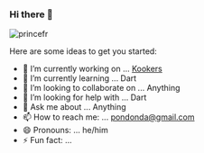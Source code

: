 ### Hi there 👋


<p align="left"> <img src="https://komarev.com/ghpvc/?username=princefr&label=Views&color=blue&style=plastic" alt="princefr" /> </p>

Here are some ideas to get you started:

- 🔭 I’m currently working on ... [Kookers](https://getKookers.com)
- 🌱 I’m currently learning ... Dart
- 👯 I’m looking to collaborate on ... Anything
- 🤔 I’m looking for help with ... Dart
- 💬 Ask me about ... Anything
- 📫 How to reach me: ... pondonda@gmail.com
- 😄 Pronouns: ... he/him
- ⚡ Fun fact: ... 

